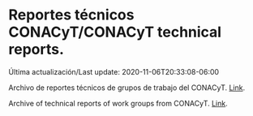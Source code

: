 # Reportes técnicos CONACyT/CONACyT technical reports.

Última actualización/Last update: 2020-11-06T20:33:08-06:00

Archivo de reportes técnicos de grupos de trabajo del CONACyT. [Link](https://coronavirus.conacyt.mx/productos/index.html).

Archive of technical reports of work groups from CONACyT. [Link](https://coronavirus.conacyt.mx/productos/index.html).
